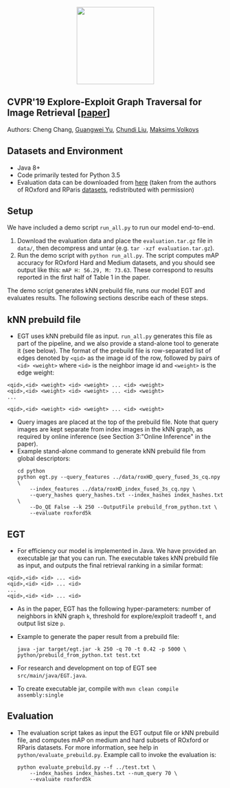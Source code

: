 <p align="center">
<a href="https://layer6.ai/"><img src="https://github.com/layer6ai-labs/DropoutNet/blob/master/logs/logobox.jpg" width="180"></a>
</p>

## CVPR'19 Explore-Exploit Graph Traversal for Image Retrieval [[paper](http://www.cs.toronto.edu/~mvolkovs/cvpr2019EGT.pdf)]
Authors: Cheng Chang, [Guangwei Yu](http://www.cs.toronto.edu/~guangweiyu), [Chundi Liu](http://www.cs.toronto.edu/~chundiliu), [Maksims Volkovs](http://www.cs.toronto.edu/~mvolkovs) 

## Datasets and Environment
* Java 8+
* Code primarily tested for Python 3.5
* Evaluation data can be downloaded from [here](https://s3.amazonaws.com/public.layer6.ai/landmark/EGT-DATA/evaluation.tar.gz) (taken from the authors of ROxford and RParis [datasets](  https://github.com/filipradenovic/revisitop), redistributed with permission)


## Setup
We have included a demo script `run_all.py` to run our model end-to-end.
1. Download the evaluation data and place the `evaluation.tar.gz` file in `data/`, then decompress and untar (e.g. `tar -xzf evaluation.tar.gz`).
2. Run the demo script with `python run_all.py`. The script computes mAP accuracy for ROxford Hard and Medium datasets, and you should see output like this: `mAP H: 56.29, M: 73.63`. These correspond to results reported in the first half of Table 1 in the paper.
<p>

The demo script generates kNN prebuild file, runs our model EGT and evaluates results. The following sections describe each of these steps.

<p>

## kNN prebuild file
* EGT uses kNN prebuild file as input. `run_all.py` generates this file as part of the pipeline, and we also provide a stand-alone tool to generate it (see below). The format of the prebuild file is row-separated list of edges denoted by `<qid>` as the image id of the row, followed by pairs of `<id> <weight>` where `<id>` is the neighbor image id and `<weight>` is the edge weight:
```
<qid>,<id> <weight> <id> <weight> ... <id> <weight>
<qid>,<id> <weight> <id> <weight> ... <id> <weight>
...

<qid>,<id> <weight> <id> <weight> ... <id> <weight>
```
* Query images are placed at the top of the prebuild file. Note that query images are kept separate from index images in the kNN graph, as required by online inference (see Section 3:"Online Inference" in the paper). 
* Example stand-alone command to generate kNN prebuild file from global descriptors:
    ```
    cd python
    python egt.py --query_features ../data/roxHD_query_fused_3s_cq.npy \
        --index_features ../data/roxHD_index_fused_3s_cq.npy \
        --query_hashes query_hashes.txt --index_hashes index_hashes.txt \
        --Do_QE False --k 250 --OutputFile prebuild_from_python.txt \
        --evaluate roxford5k
    ```
    
## EGT
* For efficiency our model is implemented in Java. We have provided an executable jar that you can run. The executable takes kNN prebuild file as input, and outputs the final retrieval ranking in a similar format:
```
<qid>,<id> <id> ... <id>
<qid>,<id> <id> ... <id>
...
<qid>,<id> <id> ... <id>
```
* As in the paper, EGT has the following hyper-parameters: number of neighbors in kNN graph `k`, threshold for explore/exploit tradeoff `t`, and output list size `p`.

* Example to generate the paper result from a prebuild file:
    ```
    java -jar target/egt.jar -k 250 -q 70 -t 0.42 -p 5000 \
    python/prebuild_from_python.txt test.txt
    ```
     
* For research and development on top of EGT see `src/main/java/EGT.java`.
    
* To create executable jar, compile with `mvn clean compile assembly:single`

## Evaluation

* The evaluation script takes as input the EGT output file or kNN prebuild file, and computes mAP on medium and hard subsets of ROxford or RParis datasets. For more information, see help in `python/evaluate_prebuild.py`. Example call to invoke the evaluation is:

    ```
    python evaluate_prebuild.py --f ../test.txt \
        --index_hashes index_hashes.txt --num_query 70 \
        --evaluate roxford5k
    ```
